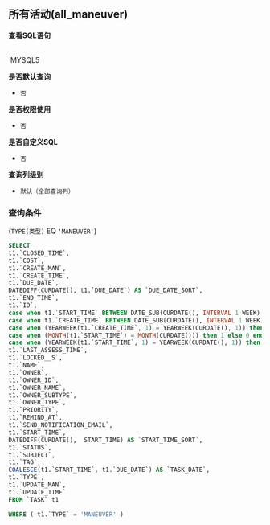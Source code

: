 ## 所有活动(all_maneuver) <!-- {docsify-ignore-all} -->



<p class="panel-title"><b>查看SQL语句</b></p>
<br>

<el-row>
&nbsp;<el-tag @click="MYSQL5 = true">MYSQL5</el-tag>
</el-row>

<br>
<p class="panel-title"><b>是否默认查询</b></p>

* `否`

<p class="panel-title"><b>是否权限使用</b></p>

* `否`

<p class="panel-title"><b>是否自定义SQL</b></p>

* `否`

<p class="panel-title"><b>查询列级别</b></p>

* `默认（全部查询列）`



### 查询条件

(`TYPE(类型)` EQ `'MANEUVER'`)





<el-dialog v-model="MYSQL5" title="MYSQL5">

```sql
SELECT
t1.`CLOSED_TIME`,
t1.`COST`,
t1.`CREATE_MAN`,
t1.`CREATE_TIME`,
t1.`DUE_DATE`,
DATEDIFF(CURDATE(), t1.`DUE_DATE`) AS `DUE_DATE_SORT`,
t1.`END_TIME`,
t1.`ID`,
case when t1.`START_TIME` BETWEEN DATE_SUB(CURDATE(), INTERVAL 1 WEEK) AND DATE_SUB(CURDATE(), INTERVAL 1 DAY) then 1 else 0 end AS `IS_LAST_WEEK`,
case when t1.`CREATE_TIME` BETWEEN DATE_SUB(CURDATE(), INTERVAL 1 WEEK) AND DATE_SUB(CURDATE(), INTERVAL 1 DAY) then 1 else 0 end AS `IS_NEW_LAST_WEEK`,
case when (YEARWEEK(t1.`CREATE_TIME`, 1) = YEARWEEK(CURDATE(), 1)) then 1 else 0 end AS `IS_NEW_THIS_WEEK`,
case when (MONTH(t1.`START_TIME`) = MONTH(CURDATE())) then 1 else 0 end AS `IS_THIS_MONTH`,
case when (YEARWEEK(t1.`START_TIME`, 1) = YEARWEEK(CURDATE(), 1)) then 1 else 0 end AS `IS_THIS_WEEK`,
t1.`LAST_ASSESS_TIME`,
t1.`LOCKED__S`,
t1.`NAME`,
t1.`OWNER`,
t1.`OWNER_ID`,
t1.`OWNER_NAME`,
t1.`OWNER_SUBTYPE`,
t1.`OWNER_TYPE`,
t1.`PRIORITY`,
t1.`REMIND_AT`,
t1.`SEND_NOTIFICATION_EMAIL`,
t1.`START_TIME`,
DATEDIFF(CURDATE(),  START_TIME) AS `START_TIME_SORT`,
t1.`STATUS`,
t1.`SUBJECT`,
t1.`TAG`,
COALESCE(t1.`START_TIME`, t1.`DUE_DATE`) AS `TASK_DATE`,
t1.`TYPE`,
t1.`UPDATE_MAN`,
t1.`UPDATE_TIME`
FROM `TASK` t1 

WHERE ( t1.`TYPE` = 'MANEUVER' )
```

</el-dialog>

<script>
 const { createApp } = Vue
  createApp({
    data() {
      return {
                MYSQL5 : false
        
      }
    },
    methods: {
    }
  }).use(ElementPlus).mount('#app')
</script>